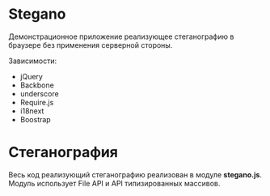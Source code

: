 Stegano
=======

Демонстрационное приложение реализующее стеганографию
в браузере без применения серверной стороны.

Зависимости:

* jQuery
* Backbone
* underscore
* Require.js
* i18next
* Boostrap

Стеганография
=============

Весь код реализующий стеганографию реализован в модуле **stegano.js**.
Модуль использует File API и API типизированных массивов.

